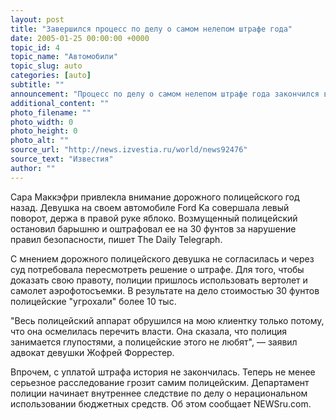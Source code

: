 ```yaml
---
layout: post
title: "Завершился процесс по делу о самом нелепом штрафе года"
date: 2005-01-25 00:00:00 +0000
topic_id: 4
topic_name: "Автомобили"
topic_slug: auto
categories: [auto]
subtitle: ""
announcement: "Процесс по делу о самом нелепом штрафе года закончился в британском суде. На 60 фунтов стерлингов ($112) была оштрафована 23-летняя медсестра. Девушка совершала поворот, держа в руке яблоко. На сбор доказательств по этому делу британская полиция потратила 10 тыс. фунтов (почти $19 тыс.) и год служебного времени."
additional_content: ""
photo_filename: ""
photo_width: 0
photo_height: 0
photo_alt: ""
source_url: "http://news.izvestia.ru/world/news92476"
source_text: "Известия"
author: ""
---
```

Сара Маккэфри привлекла внимание дорожного полицейского год назад. Девушка на своем автомобиле Ford Ka совершала левый поворот, держа в правой руке яблоко. Возмущенный полицейский остановил барышню и оштрафовал ее на 30 фунтов за нарушение правил безопасности, пишет The Daily Telegraph.

С мнением дорожного полицейского девушка не согласилась и через суд потребовала пересмотреть решение о штрафе. Для того, чтобы доказать свою правоту, полиции пришлось использовать вертолет и самолет аэрофотосъемки. В результате на дело стоимостью 30 фунтов полицейские "угрохали" более 10 тыс.

"Весь полицейский аппарат обрушился на мою клиентку только потому, что она осмелилась перечить власти. Она сказала, что полиция занимается глупостями, а полицейские этого не любят", &mdash; заявил адвокат девушки Жофрей Форрестер.

Впрочем, с уплатой штрафа история не закончилась. Теперь не менее серьезное расследование грозит самим полицейским. Департамент полиции начинает внутреннее следствие по делу о нерациональном использовании бюджетных средств. Об этом сообщает NEWSru.com.
